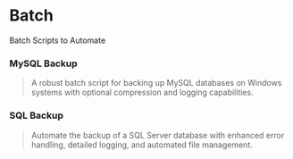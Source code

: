 # Batch
Batch Scripts to Automate

### MySQL Backup

> A robust batch script for backing up MySQL databases on Windows systems with optional compression and logging capabilities.

### SQL Backup

> Automate the backup of a SQL Server database with enhanced error handling, detailed logging, and automated file management.
